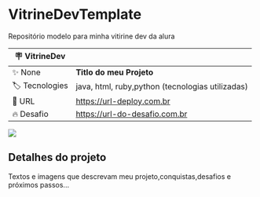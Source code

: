 # VitrineDevTemplate
Repositório modelo para minha vitirine dev da alura

| :placard: VitrineDev |  |
| ------------ | --- |
| :sparkles: None     | **Titlo do meu Projeto**
| :label: Tecnologies | java, html, ruby,python (tecnologias utilizadas)
| :rocket: URL        | https://url-deploy.com.br
| :fire: Desafio      | https://url-do-desafio.com.br

<!-- Inserir imagem com a #vitrinedev ao final do link -->
![](https://via.placeholder.com/1200x500.png?text=imagem+lindonadomeuprojeto#vitrinedev)

## Detalhes do projeto
Textos e imagens que descrevam meu projeto,conquistas,desafios e próximos passos...
